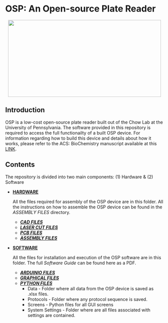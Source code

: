 # OSP: An Open-source Plate Reader 
<p align="center">
<img align="center" src="https://github.com/brianchowlab/OSP/blob/master/Software/Graphical%20Files/repoImage.png" width="486" height="245">
</p>

## Introduction
OSP is a low-cost open-source plate reader built out of the Chow Lab at the University of Pennsylvania. The software provided in this repository is required to access the full functionailty of a built OSP device. For information regarding how to build this device and details about how it works, please refer to the ACS: BioChemistry manuscript available at this [LINK](https://www.biorxiv.org/content/early/2018/09/12/413781).

## Contents
The repository is divided into two main components: (1) Hardware & (2) Software
        
* [**HARDWARE**](https://github.com/brianchowlab/OSP/tree/master/Hardware)

    All the files required for assembly of the OSP device are in this folder. All the instructions on how to assemble the OSP device can be found in the *ASSEMBLY FILES* directory.
  * [***CAD FILES***](https://github.com/brianchowlab/OSP/tree/master/Hardware/CAD%20Files)
  * [***LASER CUT FILES***](https://github.com/brianchowlab/OSP/tree/master/Hardware/Laser%20Cut%20Files)
  * [***PCB FILES***](https://github.com/brianchowlab/OSP/tree/master/Hardware/PCB%20Files)
  * [***ASSEMBLY FILES***](https://github.com/brianchowlab/OSP/tree/master/Hardware/Assembly%20Files)
* [**SOFTWARE**](https://github.com/brianchowlab/OSP/tree/master/Software)

    All the files for installation and execution of the OSP software are in this folder. The full *Software Guide* can be found here as a PDF.
  * [***ARDUINIO FILES***](https://github.com/brianchowlab/OSP/tree/master/Software/Arduino%20Files/OSP_Serial_Communication/COPR_Serial_Communication)
  * [***GRAPHICAL FILES***](https://github.com/brianchowlab/OSP/tree/master/Software/Graphical%20Files)
  * [***PYTHON FILES***](https://github.com/brianchowlab/OSP/tree/master/Software/Python%20Files)
    * Data - Folder where all data from the OSP device is saved as .xlsx files.
    * Protocols - Folder where any protocol sequence is saved. 
    * Screens - Python files for all GUI screens
    * System Settings - Folder where are all files associated with settings are contained.
  



